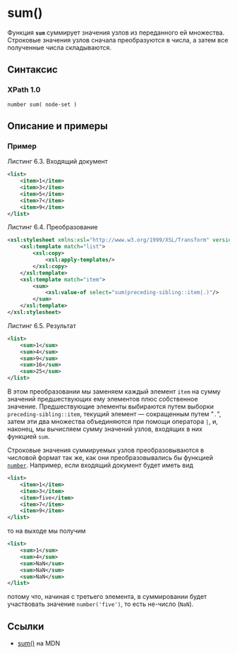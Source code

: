# sum()

Функция **`sum`** суммирует значения узлов из переданного ей множества. Строковые значения узлов сначала преобразуются в числа, а затем все полученные числа складываются.

## Синтаксис

### XPath 1.0

```
number sum( node-set )
```

## Описание и примеры

### Пример

Листинг 6.3. Входящий документ

```xml
<list>
    <item>1</item>
    <item>3</item>
    <item>5</item>
    <item>7</item>
    <item>9</item>
</list>
```

Листинг 6.4. Преобразование

```xml
<xsl:stylesheet xmlns:xsl="http://www.w3.org/1999/XSL/Transform" version="1.0">
    <xsl:template match="list">
        <xsl:copy>
            <xsl:apply-templates/>
        </xsl:copy>
    </xsl:template>
    <xsl:template match="item">
        <sum>
            <xsl:value-of select="sum(preceding-sibling::item|.)"/>
        </sum>
    </xsl:template>
</xsl:stylesheet>
```

Листинг 6.5. Результат

```xml
<list>
    <sum>1</sum>
    <sum>4</sum>
    <sum>9</sum>
    <sum>16</sum>
    <sum>25</sum>
</list>
```

В этом преобразовании мы заменяем каждый элемент `item` на сумму значений предшествующих ему элементов плюс собственное значение. Предшествующие элементы выбираются путем выборки `preceding-sibling::item`, текущий элемент — сокращенным путем "`.`", затем эти два множества объединяются при помощи оператора `|`, и, наконец, мы вычисляем сумму значений узлов, входящих в них функцией `sum`.

Строковые значения суммируемых узлов преобразовываются в числовой формат так же, как они преобразовывались бы функцией [`number`](/xpath/number/). Например, если входящий документ будет иметь вид

```xml
<list>
    <item>1</item>
    <item>3</item>
    <item>five</item>
    <item>7</item>
    <item>9</item>
</list>
```

то на выходе мы получим

```xml
<list>
    <sum>1</sum>
    <sum>4</sum>
    <sum>NaN</sum>
    <sum>NaN</sum>
    <sum>NaN</sum>
</list>
```

потому что, начиная с третьего элемента, в суммировании будет участвовать значение `number('five')`, то есть не-число (`NaN`).

## Ссылки

- [sum()](https://developer.mozilla.org/en-US/docs/Web/XPath/Functions/sum) на MDN
